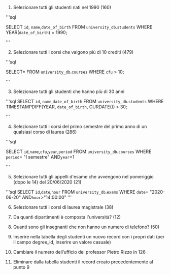 1. Selezionare tutti gli studenti nati nel 1990 (160)

'''sql

SELECT `id`, `name`,`date_of_birth`
FROM `university_db`.`students`
WHERE YEAR(`date_of_birth`) = 1990;

'''

2. Selezionare tutti i corsi che valgono più di 10 crediti (479)

'''sql

SELECT*
FROM `university_db`.`courses`
WHERE `cfu` > 10;

'''

3. Selezionare tutti gli studenti che hanno più di 30 anni

'''sql
SELECT `id`, `name`,`date_of_birth`
FROM `university_db`.`students`
WHERE TIMESTAMPDIFF(YEAR, `date_of_birth`, CURDATE()) > 30;

'''

4. Selezionare tutti i corsi del primo semestre del primo anno di un qualsiasi corso di laurea (286)


'''sql

SELECT `id`,`name`,`cfu`,`year`,`period`
FROM `university_db`.`courses`
WHERE `period`= "I semestre" AND`year`=1

'''



5. Selezionare tutti gli appelli d'esame che avvengono nel pomeriggio (dopo le 14) del 20/06/2020 (21)

'''sql
SELECT `id`,`date`,`hour`
FROM `university_db`.`exams`
WHERE `date`= "2020-06-20" AND`hour`>"14:00:00"
'''

6. Selezionare tutti i corsi di laurea magistrale (38)

7. Da quanti dipartimenti è composta l'università? (12)

8. Quanti sono gli insegnanti che non hanno un numero di telefono? (50)

9. Inserire nella tabella degli studenti un nuovo record con i propri dati (per il campo degree_id, inserire un valore casuale)

10. Cambiare il numero dell’ufficio del professor Pietro Rizzo in 126

11. Eliminare dalla tabella studenti il record creato precedentemente al punto 9